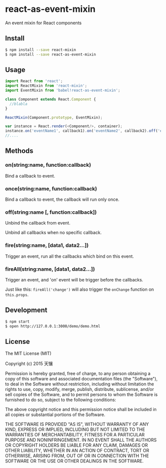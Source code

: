 # react-as-event-mixin

An event mixin for React components

## Install

```bash
$ npm install --save react-mixin
$ npm install --save react-as-event-mixin
```

## Usage

```javascript
import React from 'react';
import ReactMixin from 'react-mixin';
import EventMixin from 'babel!react-as-event-mixin';

class Component extends React.Component {
  //blabla
}

ReactMixin(Component.prototype, EventMixin);

var instance = React.render(<Component/>, container);
instance.on('eventName1', callback1).on('eventName2', callback2).off('eventName1', callback1).fire('eventName1');
//....
```

## Methods

### on(string:name, function:callback)

Bind a callback to event.

### once(string:name, function:callback)

Bind a callback to event, the callback will run only once.

### off(string:name [, function:callback])

Unbind the callback from event.

Unbind all callbacks when no specific callback.

### fire(string:name, [data1, data2...])

Trigger an event, run all the callbacks which bind on this event.

### fireAll(string:name, [data1, data2...])

Trigger an event, and 'on' event will be trigger before the callbacks.

Just like this: `fireAll('change')` will also trigger the `onChange` function on `this.props`.

## Development

```bash
$ npm start
$ open http://127.0.0.1:3000/demo/demo.html
```

## License
The MIT License (MIT)

Copyright (c) 2015 天镶

Permission is hereby granted, free of charge, to any person obtaining a copy
of this software and associated documentation files (the "Software"), to deal
in the Software without restriction, including without limitation the rights
to use, copy, modify, merge, publish, distribute, sublicense, and/or sell
copies of the Software, and to permit persons to whom the Software is
furnished to do so, subject to the following conditions:

The above copyright notice and this permission notice shall be included in all
copies or substantial portions of the Software.

THE SOFTWARE IS PROVIDED "AS IS", WITHOUT WARRANTY OF ANY KIND, EXPRESS OR
IMPLIED, INCLUDING BUT NOT LIMITED TO THE WARRANTIES OF MERCHANTABILITY,
FITNESS FOR A PARTICULAR PURPOSE AND NONINFRINGEMENT. IN NO EVENT SHALL THE
AUTHORS OR COPYRIGHT HOLDERS BE LIABLE FOR ANY CLAIM, DAMAGES OR OTHER
LIABILITY, WHETHER IN AN ACTION OF CONTRACT, TORT OR OTHERWISE, ARISING FROM,
OUT OF OR IN CONNECTION WITH THE SOFTWARE OR THE USE OR OTHER DEALINGS IN THE
SOFTWARE.

